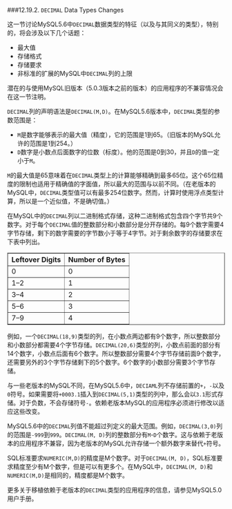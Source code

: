 ###12.19.2. `DECIMAL` Data Types Changes

这一节讨论MySQL5.6中`DECIMAL`数据类型的特征（以及与其同义的类型），特别的，将会涉及以下几个话题：

* 最大值
* 存储格式
* 存储要求
* 非标准的扩展的MySQL中`DECIMAL`列的上限

潜在的与使用MySQL旧版本（5.0.3版本之前的版本）的应用程序的不兼容情况会在这一节注明。

`DECIMAL`列的声明语法是`DECIMAL(M,D)`。在MySQL5.6版本中，`DECIMAL`类型的参数范围是：

* `M`是数字能够表示的最大值（精度），它的范围是1到65。（旧版本的MySQL允许的范围是1到254。）
* `D`数字是小数点后面数字的位数（标度）。他的范围是0到30，并且`D`的值一定小于`M`。

`M`的最大值是65意味着在`DECIMAL`类型上的计算能够精确到最多65位。这个65位精度的限制也适用于精确值的字面值，所以最大的范围与以前不同。（在老版本的MySQL中，`DECIMAL`类型值可以有最多254位数字。然而，计算时使用浮点类型计算，所以是一个近似值，不是确切值。）

在MySQL中的`DECIMAL`列以二进制格式存储，这种二进制格式包含四个字节共9个数字。对于每个`DECIMAL`值的整数部分和小数部分是分开存储的。每9个数字需要4字节存储，剩下的数字需要的字节数小于等于4字节。对于剩余数字的存储要求在下表中列出。

<table summary="This table lists the number of bytes required for
remaining/leftover digits." border="1"><colgroup><col><col></colgroup><thead><tr><th scope="col">Leftover Digits</th><th scope="col">Number of Bytes</th></tr></thead><tbody><tr><td scope="row">0</td><td>0</td></tr><tr><td scope="row">1–2</td><td>1</td></tr><tr><td scope="row">3–4</td><td>2</td></tr><tr><td scope="row">5–6</td><td>3</td></tr><tr><td scope="row">7–9</td><td>4</td></tr></tbody></table>

例如，一个`DECIMAL(18,9)`类型的列，在小数点两边都有9个数字，所以整数部分和小数部分都需要4个字节存储。`DECIMAL(20,6)`类型的列，小数点前面的部分有14个数字，小数点后面有6个数字。所以整数部分需要4个字节存储前面9个数字，还需要另外的3个字节存储剩下的5个数字。6个数字的小数部分需要3个字节存储。

与一些老版本的MySQL不同，在MySQL5.6中，`DECIAML`列不存储前置的`+`，`-`以及`0`符号。如果需要将`+0003.1`插入到`DECIMAL(5,1)`类型的列中，那么会以`3.1`形式存储。对于负数，不会存储符号`-`。依赖老版本MySQL的应用程序必须进行修改以适应这些改变。

MySQL5.6中的`DECIMAL`列值不能超过列定义的最大范围。例如，`DECIMAL(3,0)`列的范围是`-999`到`999`。`DECIMAL(M, D)`列的整数部分有`M`-`D`个数字。这与依赖于老版本的应用程序不兼容，因为老版本的MySQL允许存储一个额外数字来替代`+`符号。

SQL标准要求`NUMERIC(M,D)`的精度是M个数字。对于`DECIMAL(M, D)`，SQL标准要求精度至少有M个数字，但是可以有更多个。在MySQL中，`DECIMAL(M, D)`和`NUMERIC(M,D)`是相同的，精度都是M个数字。

更多关于移植依赖于老版本的`DECIMAL`类型的应用程序的信息，请参见MySQL5.0用户手册。